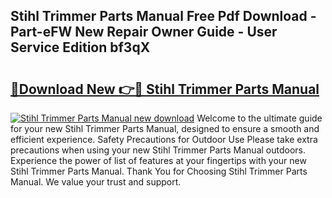 ## Stihl Trimmer Parts Manual Free Pdf Download - Part-eFW New Repair Owner Guide - User Service Edition bf3qX

# <h2><a href="http://bc85449.oget.top/?id=Stihl+Trimmer+Parts+Manual">🔗Download New 👉🔴 Stihl Trimmer Parts Manual</a></h2>

[![Stihl Trimmer Parts Manual new download](https://i.imgur.com/5g1atiW.png)](http://bc85449.oget.top/?id=Stihl+Trimmer+Parts+Manual)
Welcome to the ultimate guide for your new Stihl Trimmer Parts Manual, designed to ensure a smooth and efficient experience. Safety Precautions for Outdoor Use Please take extra precautions when using your new Stihl Trimmer Parts Manual outdoors. Experience the power of list of features at your fingertips with your new Stihl Trimmer Parts Manual. Thank You for Choosing Stihl Trimmer Parts Manual. We value your trust and support.
